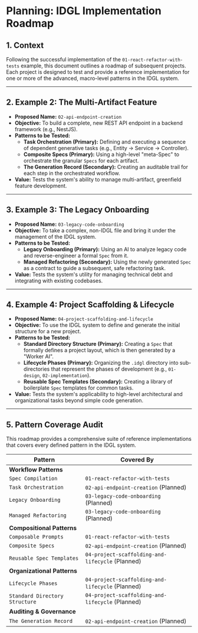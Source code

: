 # Planning: IDGL Implementation Roadmap

## 1. Context

Following the successful implementation of the `01-react-refactor-with-tests` example, this document outlines a roadmap of subsequent projects. Each project is designed to test and provide a reference implementation for one or more of the advanced, macro-level patterns in the IDGL system.

---

## 2. Example 2: The Multi-Artifact Feature

*   **Proposed Name:** `02-api-endpoint-creation`
*   **Objective:** To build a complete, new REST API endpoint in a backend framework (e.g., NestJS).
*   **Patterns to be Tested:**
    *   **Task Orchestration (Primary):** Defining and executing a sequence of dependent generative tasks (e.g., Entity -> Service -> Controller).
    *   **Composite Specs (Primary):** Using a high-level "meta-Spec" to orchestrate the granular `Specs` for each artifact.
    *   **The Generation Record (Secondary):** Creating an auditable trail for each step in the orchestrated workflow.
*   **Value:** Tests the system's ability to manage multi-artifact, greenfield feature development.

---

## 3. Example 3: The Legacy Onboarding

*   **Proposed Name:** `03-legacy-code-onboarding`
*   **Objective:** To take a complex, non-IDGL file and bring it under the management of the IDGL system.
*   **Patterns to be Tested:**
    *   **Legacy Onboarding (Primary):** Using an AI to analyze legacy code and reverse-engineer a formal `Spec` from it.
    *   **Managed Refactoring (Secondary):** Using the newly generated `Spec` as a contract to guide a subsequent, safe refactoring task.
*   **Value:** Tests the system's utility for managing technical debt and integrating with existing codebases.

---

## 4. Example 4: Project Scaffolding & Lifecycle

*   **Proposed Name:** `04-project-scaffolding-and-lifecycle`
*   **Objective:** To use the IDGL system to define and generate the initial structure for a new project.
*   **Patterns to be Tested:**
    *   **Standard Directory Structure (Primary):** Creating a `Spec` that formally defines a project layout, which is then generated by a "Worker AI".
    *   **Lifecycle Phases (Primary):** Organizing the `.idgl` directory into sub-directories that represent the phases of development (e.g., `01-design`, `02-implementation`).
    *   **Reusable Spec Templates (Secondary):** Creating a library of boilerplate `Spec` templates for common tasks.
*   **Value:** Tests the system's applicability to high-level architectural and organizational tasks beyond simple code generation.

---

## 5. Pattern Coverage Audit

This roadmap provides a comprehensive suite of reference implementations that covers every defined pattern in the IDGL system.

| Pattern                    | Covered By                                      |
| -------------------------- | ----------------------------------------------- |
| **Workflow Patterns**      |                                                 |
| `Spec Compilation`         | `01-react-refactor-with-tests`                  |
| `Task Orchestration`       | `02-api-endpoint-creation` (Planned)            |
| `Legacy Onboarding`        | `03-legacy-code-onboarding` (Planned)           |
| `Managed Refactoring`      | `03-legacy-code-onboarding` (Planned)           |
| **Compositional Patterns** |                                                 |
| `Composable Prompts`       | `01-react-refactor-with-tests`                  |
| `Composite Specs`          | `02-api-endpoint-creation` (Planned)            |
| `Reusable Spec Templates`  | `04-project-scaffolding-and-lifecycle` (Planned)|
| **Organizational Patterns**|                                                 |
| `Lifecycle Phases`         | `04-project-scaffolding-and-lifecycle` (Planned)|
| `Standard Directory Structure` | `04-project-scaffolding-and-lifecycle` (Planned)|
| **Auditing & Governance**  |                                                 |
| `The Generation Record`    | `02-api-endpoint-creation` (Planned)            |

